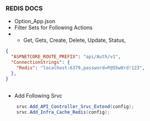### REDIS DOCS
- Option_App.json
- Filter Sets for Following Actions
- - Get, Gets, Create, Delete, Update, Status,   
```json
{
  "ASPNETCORE_ROUTE_PREFIX": "api/Auth/v1",
  "ConnectionStrings": {
    "Redis": "localhost:6379,password=P@55w0rd!123",
  },
}
  
```
- Add Following Srvc
```c#
    srvc.Add_API_Controller_Srvc_Extend(config);
    srvc.Add_Infra_Cache_Redis(config);
```

